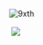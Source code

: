 <p align="left"> <img src="https://komarev.com/ghpvc/?username=9xth&label=Profile%20views&color=151515&style=flat" alt="9xth" /> </p>

<p>&nbsp;<img align="center" src="https://github-readme-stats.vercel.app/api?username=9xth&&show_icons=true&title_color=ffffff&icon_color=bb2acf&text_color=daf7dc&bg_color=151515"/></p>

